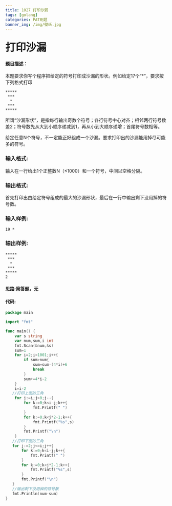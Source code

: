 ```yaml
---
title: 1027 打印沙漏
tags: [golang]
categories: PAT刷题
banner_img: /img/壁纸.jpg
---
```


### <font size=6px>打印沙漏</font>

#### 题目描述：

本题要求你写个程序把给定的符号打印成沙漏的形状。例如给定17个“*”，要求按下列格式打印

```
*****
 ***
  *
 ***
*****
```

所谓“沙漏形状”，是指每行输出奇数个符号；各行符号中心对齐；相邻两行符号数差2；符号数先从大到小顺序递减到1，再从小到大顺序递增；首尾符号数相等。

给定任意N个符号，不一定能正好组成一个沙漏。要求打印出的沙漏能用掉尽可能多的符号。

### 输入格式:

输入在一行给出1个正整数N（≤1000）和一个符号，中间以空格分隔。

### 输出格式:

首先打印出由给定符号组成的最大的沙漏形状，最后在一行中输出剩下没用掉的符号数。

### 输入样例:

```in
19 *
```

### 输出样例:

```out
*****
 ***
  *
 ***
*****
2
```

#### 思路:简答题，无

#### 代码:

```go
package main

import "fmt"

func main() {
    var s string
    var num,sum,i int
    fmt.Scan(&num,&s)
    sum=1
    for i=2;i<1001;i++{
        if sum>num{
            sum=sum-(4*i)+6
            break
        }
        sum+=4*i-2
    }
    i=i-2
   //打印上面的三角
    for j:=i;j>0;j--{
        for k:=0;k<i-j;k++{
            fmt.Printf(" ")
        }
        for k:=0;k<j*2-1;k++{
            fmt.Printf("%s",s)
        }
        fmt.Printf("\n")
    }
   //打印下面的三角
   for j:=2;j<=i;j++{
       for k:=0;k<i-j;k++{
           fmt.Printf(" ")
       }
       for k:=0;k<j*2-1;k++{
           fmt.Printf("%s",s)
       }
       fmt.Printf("\n")
   }
   //输出剩下没用掉的符号数
   fmt.Println(num-sum)
}
```

